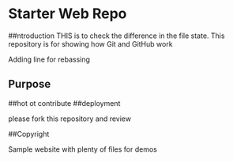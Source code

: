 # Starter Web Repo
##ntroduction
THIS is to check the difference in the file state.
This repository is for showing how Git and GitHub work

Adding line for rebassing
## Purpose
##hot ot contribute
##deployment

please fork this repository and review

##Copyright

Sample website with plenty of files for demos